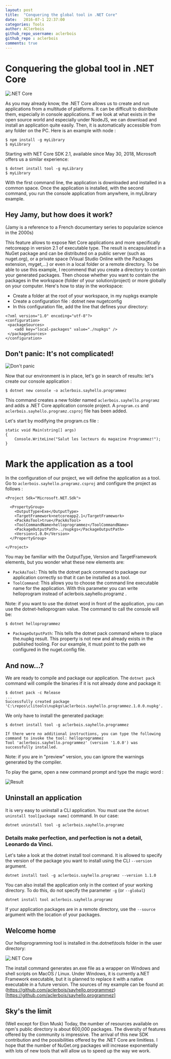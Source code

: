 ```yaml
---
layout: post
title:  "Conquering the global tool in .NET Core"
date:   2016-07-1 22:37:00
categories: Tools
author: AClerbois
github_repo_username: aclerbois
github_repo : aclerbois
comments: true
---
```

# Conquering the global tool in .NET Core

![.NET Core](/images/conquer-1.png)

As you may already know, the .NET Core allows us to create and run applications from a multitude of platforms. It can be difficult to distribute them, especially in console applications.
If we look at what exists in the open source world and especially under NodeJS, we can download and install an application quite easily. Then, it is automatically accessible from any folder on the PC. 
Here is an example with node : 

```
$ npm install -g myLibrary
$ myLibrary
```

Starting with NET Core SDK 2.1, available since May 30, 2018, Microsoft offers us a similar experience:

```
$ dotnet install tool -g myLibrary
$ myLibrary
```

With the first command line, the application is downloaded and installed in a common space. Once the application is installed, with the second command, you run the console application from anywhere, in myLibrary example. 

## Hey Jamy, but how does it work? 
(Jamy is a reference to a French documentary series to popularize science in the 2000s)

This feature allows to expose Net Core applications and more specifically netcoreapp in version 2.1 of executable type.
The result is encapsulated in a NuGet package and can be distributed on a public server (such as nuget.org), or a private space (Visual Studio Online with the Packages extension, myget,...) or even in a local folder or a remote directory. 
To be able to use this example, I recommend that you create a directory to contain your generated packages. Then choose whether you want to contain the packages in the workspace (folder of your solution/project) or more globally on your computer. 
Here's how to stay in the workspace: 
- Create a folder at the root of your workspace, in my nupkgs example
- Create a configuration file : dotnet new nugetconfig
- In this configuration file, add the line that defines your directory: 

```
<?xml version="1.0" encoding="utf-8"?>
<configuration>
 <packageSources>
    <add key="local-packages" value="./nupkgs" />  
 </packageSources>
</configuration>
```
## Don't panic: It's not complicated!
![Don't panic](/images/conquer-2.jpg)

Now that our environment is in place, let's go in search of results: let's create our console application : 

```
$ dotnet new console -o aclerbois.sayhello.programmez 
```

This command creates a new folder named `aclerbois.sayhello.programz` and adds a .NET Core application console project. A `program.cs` and `aclerbois.sayhello.programz.csproj` file has been added.  

Let's start by modifying the program.cs file :

```
static void Main(string[] args)
{
    Console.WriteLine("Salut les lecteurs du magazine Programmez!");
}
```
# Mark the application as a tool

In the configuration of our project, we will define the application as a tool. Go to `aclerbois.sayhello.programz.csproj` and configure the project as follows :

```
<Project Sdk="Microsoft.NET.Sdk">

  <PropertyGroup>
    <OutputType>Exe</OutputType>
    <TargetFramework>netcoreapp2.1</TargetFramework>
    <PackAsTool>true</PackAsTool>
    <ToolCommandName>helloprogrammez</ToolCommandName>
    <PackageOutputPath>../nupkgs</PackageOutputPath>
    <Version>1.0.0</Version>
  </PropertyGroup>

</Project>
```
You may be familiar with the OutputType, Version and TargetFramework elements, but you wonder what these new elements are: 

- `PackAsTool`: This tells the dotnet pack command to package our application correctly so that it can be installed as a tool. 
- `ToolCommand`: This allows you to choose the command line executable name for the application. With this parameter you can write helloprogram instead of aclerbois.sayhello.programz .

Note: if you want to use the dotnet word in front of the application, you can use the dotnet-helloprogram value. The command to call the console will be:

```
$ dotnet helloprogrammez
```

- `PackageOutputPath`: This tells the dotnet pack command where to place the.nupkg result. This property is not new and already exists in the published tooling. For our example, it must point to the path we configured in the nuget.config file. 

## And now...? 

We are ready to compile and package our application. The `dotnet pack` command will compile the binaries if it is not already done and package it: 

```
$ dotnet pack -c Release
...
Successfully created package 
'C:\repos\clitools\nupkgs\aclerbois.sayhello.programmez.1.0.0.nupkg'.
```
We only have to install the generated package:

```
$ dotnet install tool -g aclerbois.sayhello.programmez

If there were no additional instructions, you can type the following command to invoke the tool: helloprogrammez
Tool 'aclerbois.sayhello.programmez' (version '1.0.0') was successfully installed.
```

Note: if you are in "preview" version, you can ignore the warnings generated by the compiler. 

To play the game, open a new command prompt and type the magic word : 

![Result](/images/conquer-3.png)

## Uninstall an application

It is very easy to uninstall a CLI application. You must use the `dotnet uninstall tool[package name]` command.
In our case:  

```
dotnet uninstall tool -g aclerbois.sayhello.programz
```

### Details make perfection, and perfection is not a detail, Leonardo da Vinci.

Let's take a look at the dotnet install tool command. 
It is allowed to specify the version of the package you want to install using the CLI `--version` argument. 

```
dotnet install tool -g aclerbois.sayhello.programz --version 1.1.0
```

You can also install the application only in the context of your working directory. To do this, do not specify the parameter `-g` (or `--global`) 
```
dotnet install tool aclerbois.sayhello.programz
```

If your application packages are in a remote directory, use the `--source` argument with the location of your packages.

## Welcome home 

Our helloprogramming tool is installed in the.dotnet\tools folder in the user directory:


![.NET Core](/images/conquer-4.png)

The install command generates an.exe file as a wrapper on Windows and shell scripts on MacOS / Linux. Under Windows, it is currently a.NET Framework executable, but it is planned to replace it with a native executable in a future version.
The sources of my example can be found at: (https://github.com/aclerbois/sayhello.programmez)[https://github.com/aclerbois/sayhello.programmez]

## Sky's the limit

(Well except for Elon Musk)
Today, the number of resources available on npm's public directory is about 600,000 packages. The diversity of features offered by the community is impressive. The arrival of this new SDK contribution and the possibilities offered by the .NET Core are limitless. I hope that the number of NuGet.org packages will increase exponentially with lots of new tools that will allow us to speed up the way we work. 



